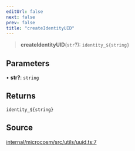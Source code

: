 ```yaml
---
editUrl: false
next: false
prev: false
title: "createIdentityUID"
---
```


> **createIdentityUID**(`str`?): ```identity_${string}```

## Parameters

• **str?**: `string`

## Returns

```identity_${string}```

## Source

[internal/microcosm/src/utils/uuid.ts:7](https://github.com/nodenogg-in/alpha-p2p/blob/c7367f2/internal/microcosm/src/utils/uuid.ts#L7)
